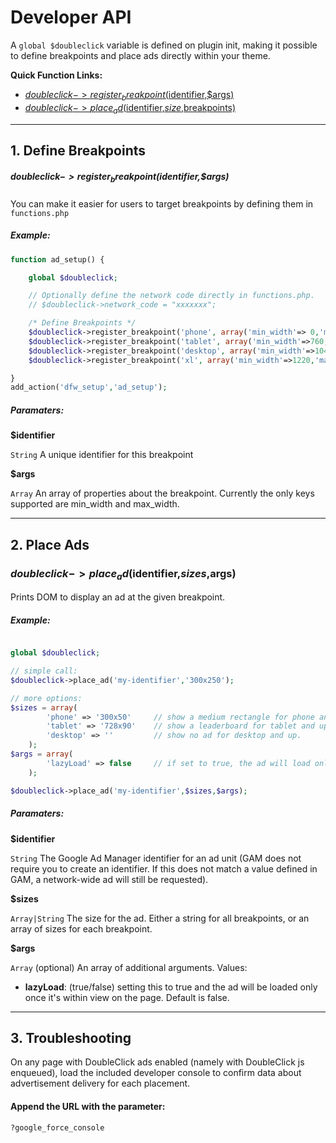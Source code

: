# Developer API

A `global $doubleclick` variable is defined on plugin init, making it possible to define breakpoints
and place ads directly within your theme.

__Quick Function Links:__

 * [$doubleclick->register_breakpoint($identifier,$args)](#doubleclick-register_breakpointidentifierargs)
 * [$doubleclick->place_ad($identifier,$size,$breakpoints)](#doubleclick-place_adidentifiersizebreakpoints)

* * *

## 1. Define Breakpoints

##### $doubleclick->register_breakpoint($identifier,$args)

You can make it easier for users to target breakpoints by defining them in `functions.php`

##### Example:

```php
function ad_setup() {

	global $doubleclick;

	// Optionally define the network code directly in functions.php.
	// $doubleclick->network_code = "xxxxxxx";

	/* Define Breakpoints */
	$doubleclick->register_breakpoint('phone', array('min_width'=> 0,'max_width'=>720));
	$doubleclick->register_breakpoint('tablet', array('min_width'=>760,'max_width'=>1040));
	$doubleclick->register_breakpoint('desktop', array('min_width'=>1040,'max_width'=>1220));
	$doubleclick->register_breakpoint('xl', array('min_width'=>1220,'max_width'=>9999));

}
add_action('dfw_setup','ad_setup');
```

##### Paramaters:

__$identifier__

`String` A unique identifier for this breakpoint

__$args__

`Array` An array of properties about the breakpoint. Currently the only keys supported are min_width and max_width.

* * *

## 2. Place Ads

### $doubleclick->place_ad($identifier,$sizes,$args)

Prints DOM to display an ad at the given breakpoint.

##### Example:

```php

global $doubleclick;

// simple call:
$doubleclick->place_ad('my-identifier','300x250');

// more options:
$sizes = array(
		'phone' => '300x50'		// show a medium rectangle for phone and up.
		'tablet' => '728x90'	// show a leaderboard for tablet and up.
		'desktop' => ''			// show no ad for desktop and up.
	);
$args = array(
		'lazyLoad' => false 	// if set to true, the ad will load only once its within view on screen.
	);

$doubleclick->place_ad('my-identifier',$sizes,$args);
```


##### Paramaters:

__$identifier__

`String` The Google Ad Manager identifier for an ad unit (GAM does not require you to create an identifier. If this does not match a value defined in GAM, a network-wide ad will still be requested).

__$sizes__

`Array|String` The size for the ad. Either a string for all breakpoints, or an array of sizes for each breakpoint.

__$args__

`Array` (optional) An array of additional arguments. Values:

 - __lazyLoad__: (true/false) setting this to true and the ad will be loaded only once it's within view on the page. Default is false.

* * *

## 3. Troubleshooting

On any page with DoubleClick ads enabled (namely with DoubleClick js enqueued), load the included developer console to confirm data about advertisement delivery for each placement.

#### Append the URL with the parameter:
```
?google_force_console
```
